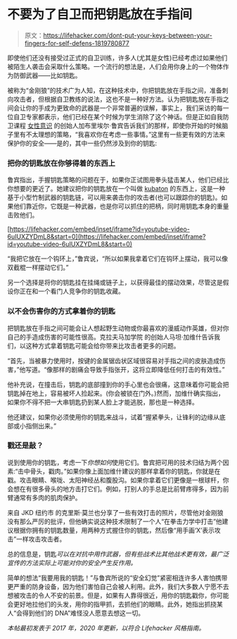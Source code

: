 # 不要为了自卫而把钥匙放在手指间

> 原文：<https://lifehacker.com/dont-put-your-keys-between-your-fingers-for-self-defens-1819780877>

即使他们还没有接受过正式的自卫训练，许多人(尤其是女性)已经考虑过如果他们被陌生人袭击会采取什么策略。一个流行的想法是，人们会用你身上的一个物体作为防御武器——比如钥匙。



被称为“金刚狼”的技术广为人知，在这种技术中，你把钥匙放在手指之间，准备刺向攻击者，但根据自卫教练的说法，这也不是一种好方法。认为把钥匙放在手指之间会让你的手成为更致命的武器是一个非常普遍的误解，事实上，我们采访的每一位自卫专家都表示，他们已经在某个时候为学生消除了这个神话。但是正如自我防卫课程 [女性意识](http://femaleawareness.com) 的创始人加布里埃尔·鲁宾告诉我们的那样，即使你开始的时候脑子里有不太理想的策略，“我喜欢你在考虑一些事情。”这里有一些更有效的方法来保护你的安全——是的，其中一些仍然涉及到你的钥匙:

### 把你的钥匙放在你够得着的东西上

鲁宾指出，手握钥匙策略的问题在于，如果你正试图用拳头猛击某人，他们已经比你想要的更近了。她建议把你的钥匙放在一个叫做 [kubaton](https://www.amazon.com/Kubaton-Keychain-Self-Defense-Silver/dp/B005GWE3CI?asc_campaign=InlineText&asc_refurl=https://lifehacker.com/dont-put-your-keys-between-your-fingers-for-self-defens-1819780877&asc_source=&tag=kinjalifehackerlink-20) 的东西上，这是一种基于小型竹制武器的钥匙链，可以用来袭击你的攻击者(也可以跟踪你的钥匙)。如果他们靠近你，它既是一种武器，也是你可以抓住的把柄，同时用钥匙本身的重量击败他们。

 [https://lifehacker.com/embed/inset/iframe?id=youtube-video-6uIUXZYDmL8&start=0](https://lifehacker.com/embed/inset/iframe?id=youtube-video-6uIUXZYDmL8&start=0) 

“我把它放在一个钩环上，”鲁宾说，“所以如果我拿着它们在钩环上摆动，我可以像双截棍一样摆动它们。”

另一个选择是将你的钥匙挂在挂绳或链子上，以获得最佳的摆动效果，尽管这是假设你正在和一个看门人竞争你的钥匙收藏。

### 以不会伤害你的方式拿着你的钥匙

把钥匙放在手指之间可能会让人想起野生动物或你最喜欢的漫威动作英雄，但对你自己的手造成伤害的可能性很高。克拉夫马加学院 的创始人马坦·加维什告诉我们，以这种方式拿着钥匙可能会给你带来比攻击者更多的问题。

“首先，当被暴力使用时，按键的金属锯齿状区域很容易对手指之间的皮肤造成伤害，”他写道。“像那样的剧痛会导致手指张开，这将立即降低任何打击的有效性。”

他补充说，在撞击后，钥匙的底部撞到你的手心里也会很痛，这意味着你可能会把钥匙掉在地上，容易被坏人捡起来。(你会被锁在门外。)然而，加维什确实指出，如果你不得不把一大串钥匙扔到某人脸上才能逃脱，那也是一种选择。

他还建议，如果你必须使用你的钥匙来战斗，试着“握紧拳头，让锋利的边缘从底部或小指侧出来。”

### 戳还是敲？

说到使用你的钥匙，考虑一下*你想如何*使用它们。鲁宾把可用的技术归结为两个因素:“击中骨头，戳肉。”如果你像上面加维什建议的那样拿着你的钥匙，你就是在戳。攻击眼睛、喉咙、太阳神经丛和腹股沟。如果你拿着它们更像是一根球杆，你会想在有很多骨头的地方击打它们。例如，打别人的手总是比前臂疼得多，因为前臂通常有多肉的肌肉保护。

来自 JKD 纽约市 的克里斯·莫兰也分享了一些有效打击的照片，尽管他对金刚狼没有那么严厉的批评，但他确实说这种技术限制了一个人“在拳击力学中打击”他建议根据你拥有的钥匙数量，用两种方式握住你的钥匙，然后像“用手画‘X’表示攻击”一样攻击攻击者。

总的信息是，钥匙*可以在对抗中用作武器，但有些战术比其他战术更有效，最广泛宣传的方法实际上可能对你的安全产生反作用。*

简单的想法“我要用我的钥匙！”与鲁宾所说的“安全幻觉”紧密相连许多人害怕携带更严重的防身设备，因为他们害怕自己会被人利用。此外，我们大多数人宁愿不去想被攻击的令人不安的前景。但是，如果有人靠得很近，用你的钥匙戳你，你可能会更好地拉他们的头发，用你的指甲抓，去抓他们的眼睛。此外，她指出抓挠某人“会得到他们的 DNA”难怪没人愿意去想这一切。

*本帖最初发表于 2017 年，2020 年更新，以符合 Lifehacker 风格指南。*